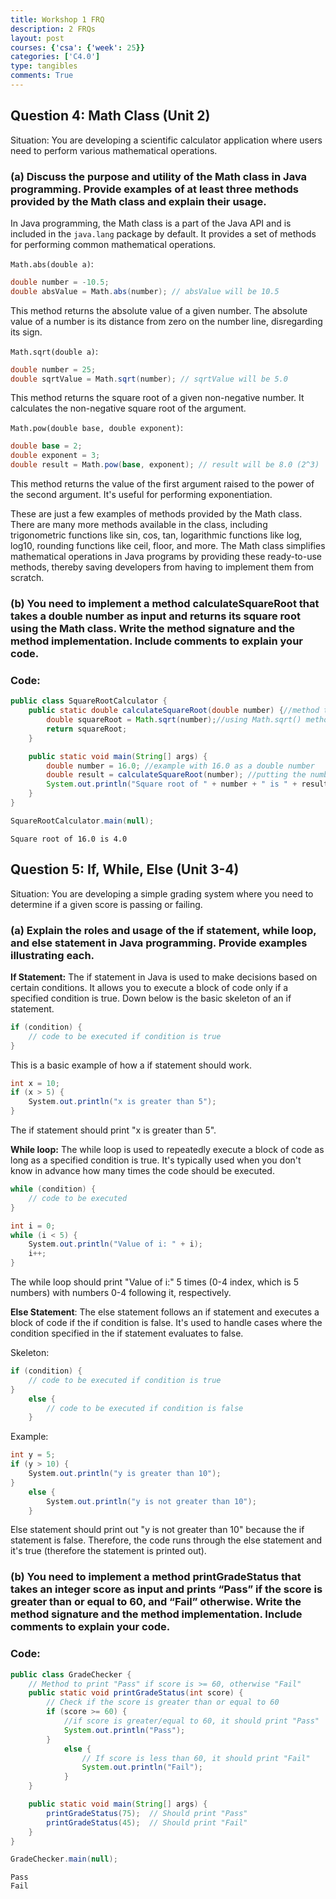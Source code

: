 ```yaml
---
title: Workshop 1 FRQ
description: 2 FRQs
layout: post
courses: {'csa': {'week': 25}}
categories: ['C4.0']
type: tangibles
comments: True
---
```


## Question 4: Math Class (Unit 2)
Situation: You are developing a scientific calculator application where users need to perform various mathematical operations.

### (a) Discuss the purpose and utility of the Math class in Java programming. Provide examples of at least three methods provided by the Math class and explain their usage.

In Java programming, the Math class is a part of the Java API and is included in the `java.lang` package by default. It provides a set of methods for performing common mathematical operations. 

`Math.abs(double a)`:
```cs
double number = -10.5;
double absValue = Math.abs(number); // absValue will be 10.5
```
This method returns the absolute value of a given number. The absolute value of a number is its distance from zero on the number line, disregarding its sign.

`Math.sqrt(double a)`:
``` cs
double number = 25;
double sqrtValue = Math.sqrt(number); // sqrtValue will be 5.0
```
This method returns the square root of a given non-negative number. It calculates the non-negative square root of the argument.

`Math.pow(double base, double exponent)`:
``` cs
double base = 2;
double exponent = 3;
double result = Math.pow(base, exponent); // result will be 8.0 (2^3)
```
This method returns the value of the first argument raised to the power of the second argument. It's useful for performing exponentiation.

These are just a few examples of methods provided by the Math class. There are many more methods available in the class, including trigonometric functions like sin, cos, tan, logarithmic functions like log, log10, rounding functions like ceil, floor, and more. The Math class simplifies mathematical operations in Java programs by providing these ready-to-use methods, thereby saving developers from having to implement them from scratch.

### (b) You need to implement a method calculateSquareRoot that takes a double number as input and returns its square root using the Math class. Write the method signature and the method implementation. Include comments to explain your code.

### Code:



```Java
public class SquareRootCalculator {
    public static double calculateSquareRoot(double number) {//method to calculate square root using Math class
        double squareRoot = Math.sqrt(number);//using Math.sqrt() method to calculate square root
        return squareRoot;
    }

    public static void main(String[] args) {
        double number = 16.0; //example with 16.0 as a double number
        double result = calculateSquareRoot(number); //putting the number through the method of "calculateSquareRoot"
        System.out.println("Square root of " + number + " is " + result);
    }
}

SquareRootCalculator.main(null);
```

    Square root of 16.0 is 4.0


## Question 5: If, While, Else (Unit 3-4)
Situation: You are developing a simple grading system where you need to determine if a given score is passing or failing.

### (a) Explain the roles and usage of the if statement, while loop, and else statement in Java programming. Provide examples illustrating each.

**If Statement:**
The if statement in Java is used to make decisions based on certain conditions. It allows you to execute a block of code only if a specified condition is true. Down below is the basic skeleton of an if statement.
```cs
if (condition) {
    // code to be executed if condition is true
}
```

This is a basic example of how a if statement should work.
```cs
int x = 10;
if (x > 5) {
    System.out.println("x is greater than 5");
}
```
The if statement should print "x is greater than 5".

**While loop:**
The while loop is used to repeatedly execute a block of code as long as a specified condition is true. It's typically used when you don't know in advance how many times the code should be executed.

```cs
while (condition) {
    // code to be executed
}
```

```cs
int i = 0;
while (i < 5) {
    System.out.println("Value of i: " + i);
    i++;
}
```
The while loop should print "Value of i:" 5 times (0-4 index, which is 5 numbers) with numbers 0-4 following it, respectively. 

**Else Statement**:
The else statement follows an if statement and executes a block of code if the if condition is false. It's used to handle cases where the condition specified in the if statement evaluates to false.

Skeleton:
```cs
if (condition) {
    // code to be executed if condition is true
} 
    else {
        // code to be executed if condition is false
    }
```

Example:
```cs
int y = 5;
if (y > 10) {
    System.out.println("y is greater than 10");
} 
    else {
        System.out.println("y is not greater than 10");
    }
```
Else statement should print out "y is not greater than 10" because the if statement is false. Therefore, the code runs through the else statement and it's true (therefore the statement is printed out).

### (b) You need to implement a method printGradeStatus that takes an integer score as input and prints “Pass” if the score is greater than or equal to 60, and “Fail” otherwise. Write the method signature and the method implementation. Include comments to explain your code.

### Code:


```Java
public class GradeChecker {
    // Method to print "Pass" if score is >= 60, otherwise "Fail"
    public static void printGradeStatus(int score) {
        // Check if the score is greater than or equal to 60
        if (score >= 60) {
            //if score is greater/equal to 60, it should print "Pass"
            System.out.println("Pass");
        } 
            else {
                // If score is less than 60, it should print "Fail"
                System.out.println("Fail");
            }
    }

    public static void main(String[] args) {
        printGradeStatus(75);  // Should print "Pass"
        printGradeStatus(45);  // Should print "Fail"
    }
}

GradeChecker.main(null);
```

    Pass
    Fail

